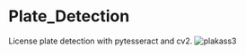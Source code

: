# Plate_Detection
 License plate detection with pytesseract and cv2.
![plakass3](https://user-images.githubusercontent.com/56917548/188809704-ca63beec-b9e5-4176-828a-ef376be5abf9.png)
